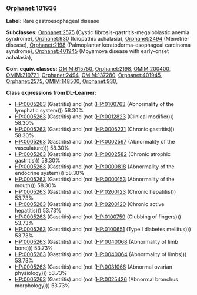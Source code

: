 
### [Orphanet:101936](http://www.orpha.net/ORDO/Orphanet_101936)
**Label:** Rare gastroesophageal disease

**Subclasses:** [Orphanet:2575](http://www.orpha.net/ORDO/Orphanet_2575) (Cystic fibrosis-gastritis-megaloblastic anemia syndrome), [Orphanet:930](http://www.orpha.net/ORDO/Orphanet_930) (Idiopathic achalasia), [Orphanet:2494](http://www.orpha.net/ORDO/Orphanet_2494) (Ménétrier disease), [Orphanet:2198](http://www.orpha.net/ORDO/Orphanet_2198) (Palmoplantar keratoderma-esophageal carcinoma syndrome), [Orphanet:401945](http://www.orpha.net/ORDO/Orphanet_401945) (Moyamoya disease with early-onset achalasia), 

**Corr. equiv. classes:** [OMIM:615750](http://purl.obolibrary.org/obo/OMIM_615750), [Orphanet:2198](http://www.orpha.net/ORDO/Orphanet_2198), [OMIM:200400](http://purl.obolibrary.org/obo/OMIM_200400), [OMIM:219721](http://purl.obolibrary.org/obo/OMIM_219721), [Orphanet:2494](http://www.orpha.net/ORDO/Orphanet_2494), [OMIM:137280](http://purl.obolibrary.org/obo/OMIM_137280), [Orphanet:401945](http://www.orpha.net/ORDO/Orphanet_401945), [Orphanet:2575](http://www.orpha.net/ORDO/Orphanet_2575), [OMIM:148500](http://purl.obolibrary.org/obo/OMIM_148500), [Orphanet:930](http://www.orpha.net/ORDO/Orphanet_930), 

**Class expressions from DL-Learner:**

- [HP:0005263](http://purl.obolibrary.org/obo/HP_0005263) (Gastritis) and (not ([HP:0100763](http://purl.obolibrary.org/obo/HP_0100763) (Abnormality of the lymphatic system))) 58.30%
- [HP:0005263](http://purl.obolibrary.org/obo/HP_0005263) (Gastritis) and (not ([HP:0012823](http://purl.obolibrary.org/obo/HP_0012823) (Clinical modifier))) 58.30%
- [HP:0005263](http://purl.obolibrary.org/obo/HP_0005263) (Gastritis) and (not ([HP:0005231](http://purl.obolibrary.org/obo/HP_0005231) (Chronic gastritis))) 58.30%
- [HP:0005263](http://purl.obolibrary.org/obo/HP_0005263) (Gastritis) and (not ([HP:0002597](http://purl.obolibrary.org/obo/HP_0002597) (Abnormality of the vasculature))) 58.30%
- [HP:0005263](http://purl.obolibrary.org/obo/HP_0005263) (Gastritis) and (not ([HP:0002582](http://purl.obolibrary.org/obo/HP_0002582) (Chronic atrophic gastritis))) 58.30%
- [HP:0005263](http://purl.obolibrary.org/obo/HP_0005263) (Gastritis) and (not ([HP:0000818](http://purl.obolibrary.org/obo/HP_0000818) (Abnormality of the endocrine system))) 58.30%
- [HP:0005263](http://purl.obolibrary.org/obo/HP_0005263) (Gastritis) and (not ([HP:0000153](http://purl.obolibrary.org/obo/HP_0000153) (Abnormality of the mouth))) 58.30%
- [HP:0005263](http://purl.obolibrary.org/obo/HP_0005263) (Gastritis) and (not ([HP:0200123](http://purl.obolibrary.org/obo/HP_0200123) (Chronic hepatitis))) 53.73%
- [HP:0005263](http://purl.obolibrary.org/obo/HP_0005263) (Gastritis) and (not ([HP:0200120](http://purl.obolibrary.org/obo/HP_0200120) (Chronic active hepatitis))) 53.73%
- [HP:0005263](http://purl.obolibrary.org/obo/HP_0005263) (Gastritis) and (not ([HP:0100759](http://purl.obolibrary.org/obo/HP_0100759) (Clubbing of fingers))) 53.73%
- [HP:0005263](http://purl.obolibrary.org/obo/HP_0005263) (Gastritis) and (not ([HP:0100651](http://purl.obolibrary.org/obo/HP_0100651) (Type I diabetes mellitus))) 53.73%
- [HP:0005263](http://purl.obolibrary.org/obo/HP_0005263) (Gastritis) and (not ([HP:0040068](http://purl.obolibrary.org/obo/HP_0040068) (Abnormality of limb bone))) 53.73%
- [HP:0005263](http://purl.obolibrary.org/obo/HP_0005263) (Gastritis) and (not ([HP:0040064](http://purl.obolibrary.org/obo/HP_0040064) (Abnormality of limbs))) 53.73%
- [HP:0005263](http://purl.obolibrary.org/obo/HP_0005263) (Gastritis) and (not ([HP:0031066](http://purl.obolibrary.org/obo/HP_0031066) (Abnormal ovarian physiology))) 53.73%
- [HP:0005263](http://purl.obolibrary.org/obo/HP_0005263) (Gastritis) and (not ([HP:0025426](http://purl.obolibrary.org/obo/HP_0025426) (Abnormal bronchus morphology))) 53.73%


